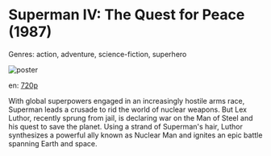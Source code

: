 # Superman IV: The Quest for Peace (1987)

Genres: action, adventure, science-fiction, superhero

![poster](http://image.tmdb.org/t/p/w500/7tOsDERojkbcfDQeAG9KJkezFMp.jpg)

en:
  [720p](magnet:?xt=urn:btih:E5BEE8A02652A1ACF709C4839FADD169AB26A172&tr=udp://glotorrents.pw:6969/announce&tr=udp://tracker.opentrackr.org:1337/announce&tr=udp://torrent.gresille.org:80/announce&tr=udp://tracker.openbittorrent.com:80&tr=udp://tracker.coppersurfer.tk:6969&tr=udp://tracker.leechers-paradise.org:6969&tr=udp://p4p.arenabg.ch:1337&tr=udp://tracker.internetwarriors.net:1337)
  


With global superpowers engaged in an increasingly hostile arms race, Superman leads a crusade to rid the world of nuclear weapons. But Lex Luthor, recently sprung from jail, is declaring war on the Man of Steel and his quest to save the planet. Using a strand of Superman's hair, Luthor synthesizes a powerful ally known as Nuclear Man and ignites an epic battle spanning Earth and space.